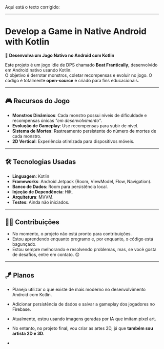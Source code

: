 Aqui está o texto corrigido:

---

# Develop a Game in Native Android with Kotlin

🚀 **Desenvolva um Jogo Nativo no Android com Kotlin**  

Este projeto é um jogo idle de DPS chamado **Beat Frantically**, desenvolvido em Android nativo usando Kotlin.  
O objetivo é derrotar monstros, coletar recompensas e evoluir no jogo. O código é totalmente **open-source** e criado para fins educacionais.  

---

## 🎮 **Recursos do Jogo**

- **Monstros Dinâmicos**: Cada monstro possui níveis de dificuldade e recompensas únicas *"em desenvolvimento"*.  
- **Evolução de Gameplay**: Use recompensas para subir de nível.  
- **Sistema de Mortes**: Rastreamento persistente do número de mortes de cada monstro.  
- **2D Vertical**: Experiência otimizada para dispositivos móveis.  

---

## 🛠 **Tecnologias Usadas**

- **Linguagem**: Kotlin  
- **Frameworks**: Android Jetpack (Room, ViewModel, Flow, Navigation).  
- **Banco de Dados**: Room para persistência local.  
- **Injeção de Dependência**: Hilt.  
- **Arquitetura**: MVVM.  
- **Testes**: Ainda não iniciados.  

---

## 🧑‍💻 **Contribuições**

- No momento, o projeto não está pronto para contribuições.  
- Estou aprendendo enquanto programo e, por enquanto, o código está bagunçado.  
- Estou sempre melhorando e resolvendo problemas, mas, se você gosta de desafios, entre em contato. 😊  

---

## 🪁 **Planos**

- Planejo utilizar o que existe de mais moderno no desenvolvimento Android com Kotlin.  
- Adicionar persistência de dados e salvar a gameplay dos jogadores no Firebase.  
- Atualmente, estou usando imagens geradas por IA que imitam pixel art.  
- No entanto, no projeto final, vou criar as artes 2D, já que **também sou artista 2D e 3D**.

- 
